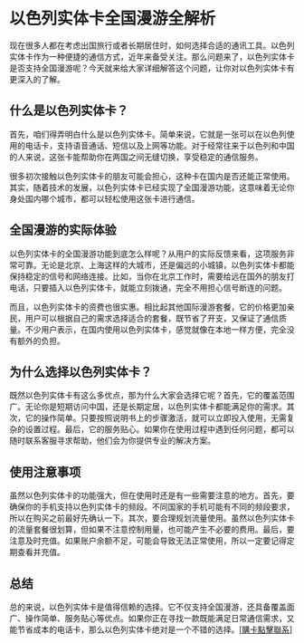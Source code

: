 # 以色列实体卡全国漫游全解析

现在很多人都在考虑出国旅行或者长期居住时，如何选择合适的通讯工具。以色列实体卡作为一种便捷的通信方式，近年来备受关注。那么问题来了，以色列实体卡是否支持全国漫游呢？今天就来给大家详细解答这个问题，让你对以色列实体卡有更深入的了解。

## 什么是以色列实体卡？

首先，咱们得弄明白什么是以色列实体卡。简单来说，它就是一张可以在以色列使用的电话卡，支持语音通话、短信以及上网等功能。对于经常往来于以色列和中国的人来说，这张卡能帮助你在两国之间无缝切换，享受稳定的通信服务。

很多初次接触以色列实体卡的朋友可能会担心，这种卡在国内是否还能正常使用。其实，随着技术的发展，以色列实体卡已经实现了全国漫游功能，这意味着无论你身处国内哪个城市，都可以轻松使用这张卡进行通信。

## 全国漫游的实际体验

以色列实体卡的全国漫游功能到底怎么样呢？从用户的实际反馈来看，这项服务非常可靠。无论是北京、上海这样的大城市，还是偏远的小城镇，以色列实体卡都能保持稳定的信号和网络连接。比如，当你在北京工作时，需要给远在国外的朋友打电话，只要插入以色列实体卡，就能立刻拨通，完全不用担心信号断连的问题。

而且，以色列实体卡的资费也很实惠。相比起其他国际漫游套餐，它的价格更加亲民，用户可以根据自己的需求选择适合的套餐，既节省了开支，又保证了通信质量。不少用户表示，在国内使用以色列实体卡，感觉就像在本地一样方便，完全没有额外的负担。

## 为什么选择以色列实体卡？

既然以色列实体卡有这么多优点，那为什么大家会选择它呢？首先，它的覆盖范围广。无论你是短期访问中国，还是长期定居，以色列实体卡都能满足你的需求。其次，它的操作简单。只要按照说明书上的步骤激活，就可以立即投入使用，无需复杂的设置过程。最后，它的服务贴心。如果你在使用过程中遇到任何问题，都可以随时联系客服寻求帮助，他们会为你提供专业的解决方案。

## 使用注意事项

虽然以色列实体卡的功能强大，但在使用时还是有一些需要注意的地方。首先，要确保你的手机支持以色列实体卡的频段。不同国家的手机可能有不同的频段要求，所以在购买之前最好先确认一下。其次，要合理规划流量使用。虽然以色列实体卡的流量套餐很划算，但如果不注意控制用量，也可能产生不必要的费用。最后，要注意及时充值。如果账户余额不足，可能会导致无法正常使用，所以一定要记得定期查看并充值。

## 总结

总的来说，以色列实体卡是值得信赖的选择。它不仅支持全国漫游，还具备覆盖面广、操作简单、服务贴心等优点。如果你正在寻找一款既能满足日常通信需求，又能节省成本的电话卡，那么以色列实体卡绝对是一个不错的选择。[[購卡點擊聯系](https://t.me/s/esim1088)]